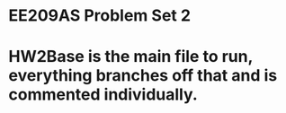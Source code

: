 # EE209AS Problem Set 2
# HW2Base is the main file to run, everything branches off that and is commented individually.
